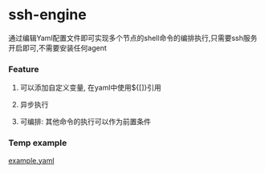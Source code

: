 # ssh-engine

通过编辑Yaml配置文件即可实现多个节点的shell命令的编排执行,只需要ssh服务开启即可,不需要安装任何agent
### Feature

1. 可以添加自定义变量, 在yaml中使用${[]}引用
  
2. 异步执行
  
3. 可编排: 其他命令的执行可以作为前置条件
  

### Temp example

[example.yaml](pkg/ssh-engine/EngineTemp.yaml)
